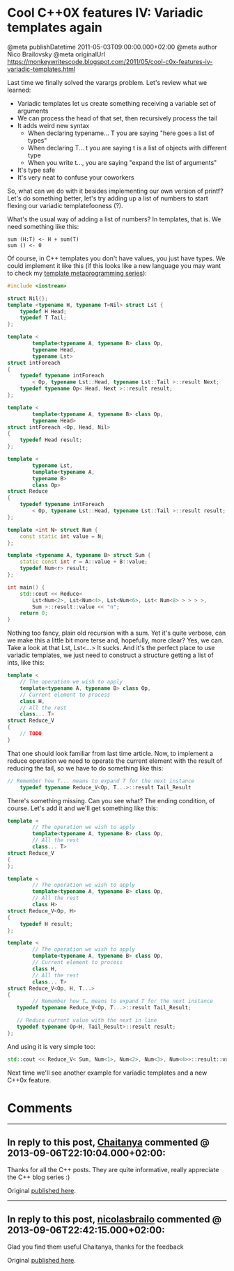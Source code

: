# Cool C++0X features IV: Variadic templates again

@meta publishDatetime 2011-05-03T09:00:00.000+02:00
@meta author Nico Brailovsky
@meta originalUrl https://monkeywritescode.blogspot.com/2011/05/cool-c0x-features-iv-variadic-templates.html

Last time we finally solved the varargs problem. Let's review what we learned:
* Variadic templates let us create something receiving a variable set of arguments
* We can process the head of that set, then recursively process the tail
* It adds weird new syntax
	+ When declaring typename... T you are saying "here goes a list of types"
	+ When declaring T... t you are saying t is a list of objects with different type
	+ When you write t..., you are saying "expand the list of arguments"
* It's type safe
* It's very neat to confuse your coworkers

So, what can we do with it besides implementing our own version of printf? Let's do something better, let's try adding up a list of numbers to start flexing our variadic templatefooness (?).

What's the usual way of adding a list of numbers? In templates, that is. We need something like this:

```
sum (H:T) <- H + sum(T)
sum () <- 0

```

Of course, in C++ templates you don't have values, you just have types. We could implement it like this (if this looks like a new language you may want to check my [template metaprogramming series](md_blog/youfoundadeadlink.md)):

```c++
#include <iostream>

struct Nil{};
template <typename H, typename T=Nil> struct Lst {
	typedef H Head;
	typedef T Tail;
};

template <
		template<typename A, typename B> class Op,
		typename Head,
		typename Lst>
struct intForeach
{
	typedef typename intForeach
		< Op, typename Lst::Head, typename Lst::Tail >::result Next;
	typedef typename Op< Head, Next >::result result;
};

template <
		template<typename A, typename B> class Op,
		typename Head>
struct intForeach <Op, Head, Nil>
{
	typedef Head result;
};

template <
		typename Lst,
		template<typename A,
		typename B>
		class Op>
struct Reduce
{
	typedef typename intForeach
		< Op, typename Lst::Head, typename Lst::Tail >::result result;
};

template <int N> struct Num {
	const static int value = N;
};

template <typename A, typename B> struct Sum {
	static const int r = A::value + B::value;
	typedef Num<r> result;
};

int main() {
	std::cout << Reduce<
		Lst<Num<2>, Lst<Num<4>, Lst<Num<6>, Lst< Num<8> > > > >,
		Sum >::result::value << "n";
	return 0;
}

```

Nothing too fancy, plain old recursion with a sum. Yet it's quite verbose, can we make this a little bit more terse and, hopefully, more clear? Yes, we can. Take a look at that Lst, Lst<...> It sucks. And it's the perfect place to use variadic templates, we just need to construct a structure getting a list of ints, like this:

```c++
template <
	// The operation we wish to apply
	template<typename A, typename B> class Op,
	// Current element to process
	class H,
	// All the rest
	class... T>
struct Reduce_V
{
	// TODO
}
```

That one should look familiar from last time article. Now, to implement a reduce operation we need to operate the current element with the result of reducing the tail, so we have to do something like this:

```c++
// Remember how T... means to expand T for the next instance
	typedef typename Reduce_V<Op, T...>::result Tail_Result
```

There's something missing. Can you see what? The ending condition, of course. Let's add it and we'll get something like this:

```c++
template <
        // The operation we wish to apply
        template<typename A, typename B> class Op,
        // All the rest
        class... T>
struct Reduce_V
{
};

template <
        // The operation we wish to apply
        template<typename A, typename B> class Op,
        // All the rest
        class H>
struct Reduce_V<Op, H>
{
	typedef H result;
};

template <
        // The operation we wish to apply
        template<typename A, typename B> class Op,
        // Current element to process
        class H,
        // All the rest
        class... T>
struct Reduce_V<Op, H, T...>
{
        // Remember how T… means to expand T for the next instance
   typedef typename Reduce_V<Op, T...>::result Tail_Result;

   // Reduce current value with the next in line
   typedef typename Op<H, Tail_Result>::result result;
};
```

And using it is very simple too:

```c++
std::cout << Reduce_V< Sum, Num<1>, Num<2>, Num<3>, Num<4>>::result::value << "n";
```

Next time we'll see another example for variadic templates and a new C++0x feature.

# Comments

---
## In reply to this post, [Chaitanya]() commented @ 2013-09-06T22:10:04.000+02:00:

Thanks for all the C++ posts. They are quite informative, really appreciate the C++ blog series :)

Original [published here](md_blog/2011/0503_CoolC0XfeaturesIVVariadictemplatesagain.md).

---
## In reply to this post, [nicolasbrailo](/md_blog) commented @ 2013-09-06T22:42:15.000+02:00:

Glad you find them useful Chaitanya, thanks for the feedback

Original [published here](md_blog/2011/0503_CoolC0XfeaturesIVVariadictemplatesagain.md).
